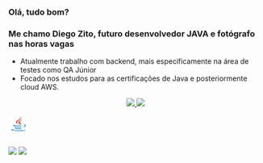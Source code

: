 ### Olá, tudo bom?
### Me chamo Diego Zito, futuro desenvolvedor JAVA e fotógrafo nas horas vagas
- Atualmente trabalho com backend, mais especificamente na área de testes como QA Júnior
- Focado nos estudos para as certificações de Java e posteriormente cloud AWS.

<div align="center">
  <a href="https://github.com/diegozitto">
  <img height="180em" src="https://github-readme-stats.vercel.app/api?username=diegozitto&show_icons=true&theme=dark&include_all_commits=true&count_private=true"/>
 
  <img height="180em" src="https://github-readme-stats.vercel.app/api/top-langs/?username=diegozitto&layout=compact&langs_count=7&theme=dark"/>
</div>

<div style="display: inline_block"><br>
  <img align="center" alt="Diego-Java" height="30" width="40" src="https://raw.githubusercontent.com/devicons/devicon/master/icons/java/java-original.svg"> 
</div>

##
 
<div>  
  <a href = "mailto:diegomirandazito@gmail.com"><img src="https://img.shields.io/badge/-Gmail-%23333?style=for-the-badge&logo=gmail&logoColor=white" target="_blank"></a>
  <a href="https://www.linkedin.com/in/diego-zito" target="_blank"><img src="https://img.shields.io/badge/-LinkedIn-%230077B5?style=for-the-badge&logo=linkedin&logoColor=white" target="_blank"></a> 
 
</div>

